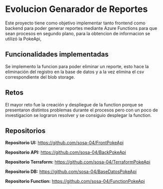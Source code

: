 # Evolucion Genarador de Reportes

Este proyecto tiene como objetivo implementar tanto frontend como backend para poder generar reportes mediante Azure Functions para que sean procesos en segundo plano, para la obtencion de informacion se utilizó la PokeApi, 

## Funcionalidades implementadas

Se implemento la funcion para poder eliminar un reporte, esto hace la eliminación del registro en la base de datos y a la vez elimina el csv correspondiente del blob storage.

## Retos

El mayor reto fue la creación y despliegue de la function porque se presentaron distintos problemas durante el procesos pero con un poco de investigacion se lograron resolver y se consiguio desplegar la function.

## Repositorios

**Repositorio UI:** https://github.com/sosa-04/FrontPokeApi

**Repositorio API:** https://github.com/sosa-04/BackPokeApi

**Repositorio Terraform:** https://github.com/sosa-04/TerraformPokeApi

**Repositorio DB:** https://github.com/sosa-04/BaseDatosPokeApi

**Repositorio Function:** https://github.com/sosa-04/FunctionPokeApi
